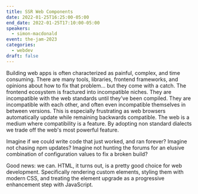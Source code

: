 ```yaml
---
title: SSR Web Components
date: 2022-01-25T16:25:00-05:00
end_date: 2022-01-25T17:10:00-05:00
speakers:
  - simon-macdonald
event: the-jam-2023
categories:
  - webdev
draft: false
---
```


Building web apps is often characterized as painful, complex, and time consuming. There are many tools, libraries, frontend frameworks, and opinions about how to fix that problem… but they come with a catch. The frontend ecosystem is fractured into incompatible niches. They are incompatible with the web standards until they've been compiled. They are incompatible with each other, and often even incompatible themselves in between versions. This is especially frustrating as web browsers automatically update while remaining backwards compatible. The web is a medium where compatibility is a feature. By adopting non standard dialects we trade off the web's most powerful feature.

Imagine if we could write code that just worked, and ran forever? Imagine not chasing npm updates? Imagine not hunting the forums for an elusive combination of configuration values to fix a broken build?

Good news: we can. HTML, it turns out, is a pretty good choice for web development. Specifically rendering custom elements, styling them with modern CSS, and treating the element upgrade as a progressive enhancement step with JavaScript.
